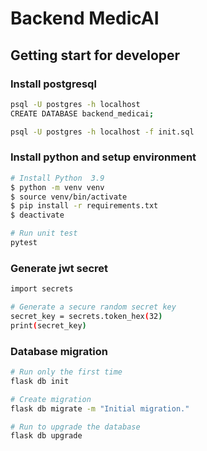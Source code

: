 # Backend MedicAI

## Getting start for developer

### Install postgresql

```bash
psql -U postgres -h localhost
CREATE DATABASE backend_medicai;

psql -U postgres -h localhost -f init.sql 
```

### Install python and setup environment

```bash
# Install Python  3.9
$ python -m venv venv
$ source venv/bin/activate
$ pip install -r requirements.txt
$ deactivate

# Run unit test
pytest
```

### Generate jwt secret

```bash
import secrets

# Generate a secure random secret key
secret_key = secrets.token_hex(32)
print(secret_key)
```

### Database migration

```bash
# Run only the first time
flask db init

# Create migration
flask db migrate -m "Initial migration."

# Run to upgrade the database
flask db upgrade
```